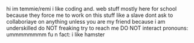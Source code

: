 hi im temmie/remi
i like coding and. web stuff
mostly here for school because they force me to work on this stuff like a slave 
dont ask to collaboriaye on anything unless you are my friend because i am underskilled
do NOT freaking try to reach me DO NOT interact
pronouns: ummmmmmmm
fu n fact:  i like hamster


<!---
ttembryo/ttembryo is a ✨ special ✨ repository because its `README.md` (this file) appears on your GitHub profile.
You can click the Preview link to take a look at your changes.
--->
